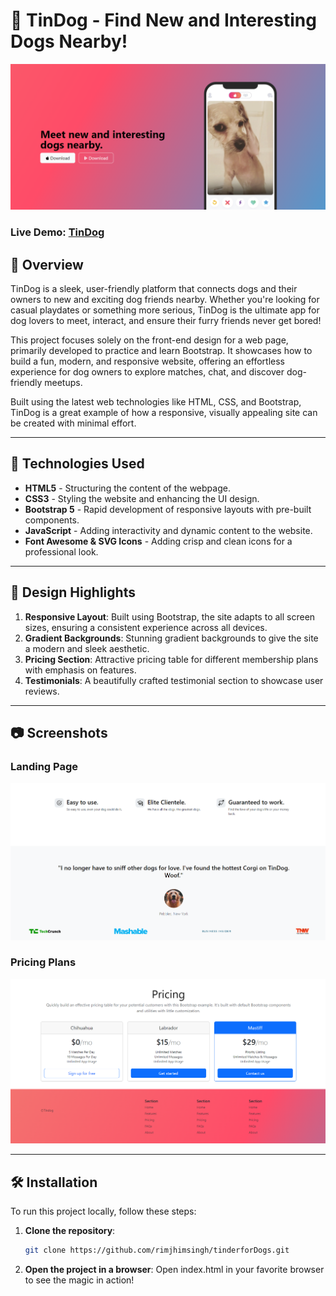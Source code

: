 # 🐶 TinDog - Find New and Interesting Dogs Nearby! 

![alt text](image.png) 
### Live Demo: [TinDog](https://rimjhimsingh.github.io/tinderforDogs/) 

## 📖 Overview

TinDog is a sleek, user-friendly platform that connects dogs and their owners to new and exciting dog friends nearby. Whether you're looking for casual playdates or something more serious, TinDog is the ultimate app for dog lovers to meet, interact, and ensure their furry friends never get bored!

This project focuses solely on the front-end design for a web page, primarily developed to practice and learn Bootstrap. It showcases how to build a fun, modern, and responsive website, offering an effortless experience for dog owners to explore matches, chat, and discover dog-friendly meetups.

Built using the latest web technologies like HTML, CSS, and Bootstrap, TinDog is a great example of how a responsive, visually appealing site can be created with minimal effort.


---

## 🚀 Technologies Used

- **HTML5** - Structuring the content of the webpage.
- **CSS3** - Styling the website and enhancing the UI design.
- **Bootstrap 5** - Rapid development of responsive layouts with pre-built components.
- **JavaScript** - Adding interactivity and dynamic content to the website.
- **Font Awesome & SVG Icons** - Adding crisp and clean icons for a professional look.

---

## 🎨 Design Highlights

1. **Responsive Layout**: Built using Bootstrap, the site adapts to all screen sizes, ensuring a consistent experience across all devices.
2. **Gradient Backgrounds**: Stunning gradient backgrounds to give the site a modern and sleek aesthetic.
3. **Pricing Section**: Attractive pricing table for different membership plans with emphasis on features.
4. **Testimonials**: A beautifully crafted testimonial section to showcase user reviews.

---

## 📷 Screenshots

### Landing Page
![alt text](image-1.png)

### Pricing Plans
![alt text](image-2.png)

---

## 🛠️ Installation

To run this project locally, follow these steps:

1. **Clone the repository**:
   ```bash
   git clone https://github.com/rimjhimsingh/tinderforDogs.git
   ```
2. **Open the project in a browser**: Open index.html in your favorite browser to see the magic in action!
